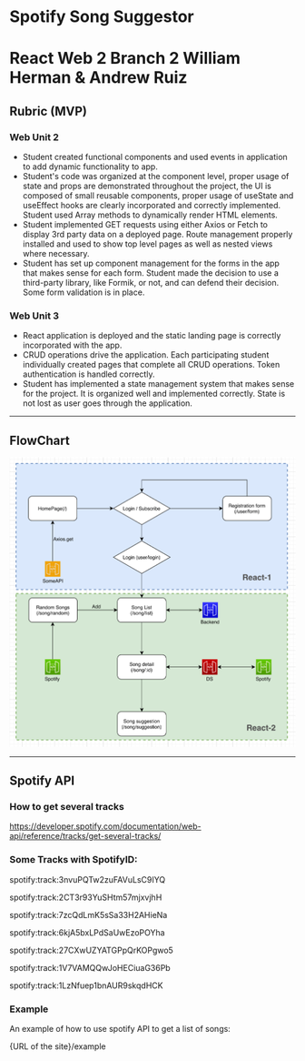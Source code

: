 # Spotify Song Suggestor 
# React Web 2 Branch 2 William Herman & Andrew Ruiz
## Rubric (MVP)

### Web Unit 2
* Student created functional components and used events in application to add dynamic functionality to app.
* Student's code was organized at the component level, proper usage of state and props are demonstrated throughout the project, the UI is composed of small reusable components, proper usage of useState and useEffect hooks are clearly incorporated and correctly implemented.  Student used Array methods to dynamically render HTML elements.
* Student implemented GET requests using either Axios or Fetch to display 3rd party data on a deployed page. Route management properly installed and used to show top level pages as well as nested views where necessary.
* Student has set up component management for the forms in the app that makes sense for each form. Student made the decision to use a third-party library, like Formik, or not, and can defend their decision. Some form validation is in place.

### Web Unit 3

* React application is deployed and the static landing page is correctly incorporated with the app.
* CRUD operations drive the application. Each participating student individually created pages that complete all CRUD operations. Token authentication is handled correctly.
* Student has implemented a state management system that makes sense for the project. It is organized well and implemented correctly. State is not lost as user goes through the application. 

---

## FlowChart

![FlowChart](/asset/flowChart/flowChart.png)

---
## Spotify API

### How to get several tracks

https://developer.spotify.com/documentation/web-api/reference/tracks/get-several-tracks/

### Some Tracks with SpotifyID:

spotify:track:3nvuPQTw2zuFAVuLsC9IYQ

spotify:track:2CT3r93YuSHtm57mjxvjhH

spotify:track:7zcQdLmK5sSa33H2AHieNa

spotify:track:6kjA5bxLPdSaUwEzoPOYha

spotify:track:27CXwUZYATGPpQrKOPgwo5

spotify:track:1V7VAMQQwJoHECiuaG36Pb

spotify:track:1LzNfuep1bnAUR9skqdHCK

### Example

An example of how to use spotify API to get a list of songs:

{URL of the site}/example

